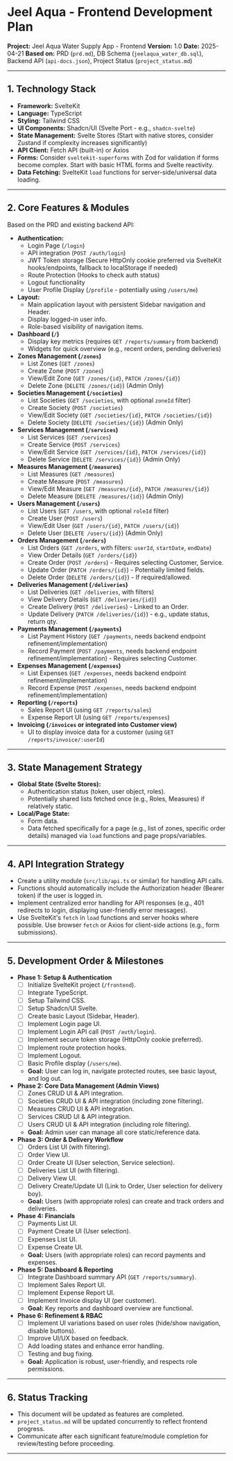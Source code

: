 # Jeel Aqua - Frontend Development Plan

**Project:** Jeel Aqua Water Supply App - Frontend
**Version:** 1.0
**Date:** 2025-04-21
**Based on:** PRD (`prd.md`), DB Schema (`jeelaqua_water_db.sql`), Backend API (`api-docs.json`), Project Status (`project_status.md`)

---

## 1. Technology Stack

*   **Framework:** SvelteKit
*   **Language:** TypeScript
*   **Styling:** Tailwind CSS
*   **UI Components:** Shadcn/UI (Svelte Port - e.g., `shadcn-svelte`)
*   **State Management:** Svelte Stores (Start with native stores, consider Zustand if complexity increases significantly)
*   **API Client:** Fetch API (built-in) or Axios
*   **Forms:** Consider `sveltekit-superforms` with Zod for validation if forms become complex. Start with basic HTML forms and Svelte reactivity.
*   **Data Fetching:** SvelteKit `load` functions for server-side/universal data loading.

---

## 2. Core Features & Modules

Based on the PRD and existing backend API:

*   **Authentication:**
    *   Login Page (`/login`)
    *   API integration (`POST /auth/login`)
    *   JWT Token storage (Secure HttpOnly cookie preferred via SvelteKit hooks/endpoints, fallback to localStorage if needed)
    *   Route Protection (Hooks to check auth status)
    *   Logout functionality
    *   User Profile Display (`/profile` - potentially using `/users/me`)
*   **Layout:**
    *   Main application layout with persistent Sidebar navigation and Header.
    *   Display logged-in user info.
    *   Role-based visibility of navigation items.
*   **Dashboard (`/`)**
    *   Display key metrics (requires `GET /reports/summary` from backend)
    *   Widgets for quick overview (e.g., recent orders, pending deliveries)
*   **Zones Management (`/zones`)**
    *   List Zones (`GET /zones`)
    *   Create Zone (`POST /zones`)
    *   View/Edit Zone (`GET /zones/{id}`, `PATCH /zones/{id}`)
    *   Delete Zone (`DELETE /zones/{id}`) (Admin Only)
*   **Societies Management (`/societies`)**
    *   List Societies (`GET /societies`, with optional `zoneId` filter)
    *   Create Society (`POST /societies`)
    *   View/Edit Society (`GET /societies/{id}`, `PATCH /societies/{id}`)
    *   Delete Society (`DELETE /societies/{id}`) (Admin Only)
*   **Services Management (`/services`)**
    *   List Services (`GET /services`)
    *   Create Service (`POST /services`)
    *   View/Edit Service (`GET /services/{id}`, `PATCH /services/{id}`)
    *   Delete Service (`DELETE /services/{id}`) (Admin Only)
*   **Measures Management (`/measures`)**
    *   List Measures (`GET /measures`)
    *   Create Measure (`POST /measures`)
    *   View/Edit Measure (`GET /measures/{id}`, `PATCH /measures/{id}`)
    *   Delete Measure (`DELETE /measures/{id}`) (Admin Only)
*   **Users Management (`/users`)**
    *   List Users (`GET /users`, with optional `roleId` filter)
    *   Create User (`POST /users`)
    *   View/Edit User (`GET /users/{id}`, `PATCH /users/{id}`)
    *   Delete User (`DELETE /users/{id}`) (Admin Only)
*   **Orders Management (`/orders`)**
    *   List Orders (`GET /orders`, with filters: `userId`, `startDate`, `endDate`)
    *   View Order Details (`GET /orders/{id}`)
    *   Create Order (`POST /orders`) - Requires selecting Customer, Service.
    *   Update Order (`PATCH /orders/{id}`) - Potentially limited fields.
    *   Delete Order (`DELETE /orders/{id}`) - If required/allowed.
*   **Deliveries Management (`/deliveries`)**
    *   List Deliveries (`GET /deliveries`, with filters)
    *   View Delivery Details (`GET /deliveries/{id}`)
    *   Create Delivery (`POST /deliveries`) - Linked to an Order.
    *   Update Delivery (`PATCH /deliveries/{id}`) - e.g., update status, return qty.
*   **Payments Management (`/payments`)**
    *   List Payment History (`GET /payments`, needs backend endpoint refinement/implementation)
    *   Record Payment (`POST /payments`, needs backend endpoint refinement/implementation) - Requires selecting Customer.
*   **Expenses Management (`/expenses`)**
    *   List Expenses (`GET /expenses`, needs backend endpoint refinement/implementation)
    *   Record Expense (`POST /expenses`, needs backend endpoint refinement/implementation)
*   **Reporting (`/reports`)**
    *   Sales Report UI (using `GET /reports/sales`)
    *   Expense Report UI (using `GET /reports/expenses`)
*   **Invoicing (`/invoices` or integrated into Customer view)**
    *   UI to display invoice data for a customer (using `GET /reports/invoice/:userId`)

---

## 3. State Management Strategy

*   **Global State (Svelte Stores):**
    *   Authentication status (token, user object, roles).
    *   Potentially shared lists fetched once (e.g., Roles, Measures) if relatively static.
*   **Local/Page State:**
    *   Form data.
    *   Data fetched specifically for a page (e.g., list of zones, specific order details) managed via `load` functions and page props/variables.

---

## 4. API Integration Strategy

*   Create a utility module (`src/lib/api.ts` or similar) for handling API calls.
*   Functions should automatically include the Authorization header (Bearer token) if the user is logged in.
*   Implement centralized error handling for API responses (e.g., 401 redirects to login, displaying user-friendly error messages).
*   Use SvelteKit's `fetch` in `load` functions and server hooks where possible. Use browser `fetch` or Axios for client-side actions (e.g., form submissions).

---

## 5. Development Order & Milestones

*   **Phase 1: Setup & Authentication**
    *   [ ] Initialize SvelteKit project (`/frontend`).
    *   [ ] Integrate TypeScript.
    *   [ ] Setup Tailwind CSS.
    *   [ ] Setup Shadcn/UI Svelte.
    *   [ ] Create basic Layout (Sidebar, Header).
    *   [ ] Implement Login page UI.
    *   [ ] Implement Login API call (`POST /auth/login`).
    *   [ ] Implement secure token storage (HttpOnly cookie preferred).
    *   [ ] Implement route protection hooks.
    *   [ ] Implement Logout.
    *   [ ] Basic Profile display (`/users/me`).
    *   **Goal:** User can log in, navigate protected routes, see basic layout, and log out.
*   **Phase 2: Core Data Management (Admin Views)**
    *   [ ] Zones CRUD UI & API integration.
    *   [ ] Societies CRUD UI & API integration (including zone filtering).
    *   [ ] Measures CRUD UI & API integration.
    *   [ ] Services CRUD UI & API integration.
    *   [ ] Users CRUD UI & API integration (including role filtering).
    *   **Goal:** Admin user can manage all core static/reference data.
*   **Phase 3: Order & Delivery Workflow**
    *   [ ] Orders List UI (with filtering).
    *   [ ] Order View UI.
    *   [ ] Order Create UI (User selection, Service selection).
    *   [ ] Deliveries List UI (with filtering).
    *   [ ] Delivery View UI.
    *   [ ] Delivery Create/Update UI (Link to Order, User selection for delivery boy).
    *   **Goal:** Users (with appropriate roles) can create and track orders and deliveries.
*   **Phase 4: Financials**
    *   [ ] Payments List UI.
    *   [ ] Payment Create UI (User selection).
    *   [ ] Expenses List UI.
    *   [ ] Expense Create UI.
    *   **Goal:** Users (with appropriate roles) can record payments and expenses.
*   **Phase 5: Dashboard & Reporting**
    *   [ ] Integrate Dashboard summary API (`GET /reports/summary`).
    *   [ ] Implement Sales Report UI.
    *   [ ] Implement Expense Report UI.
    *   [ ] Implement Invoice display UI (per customer).
    *   **Goal:** Key reports and dashboard overview are functional.
*   **Phase 6: Refinement & RBAC**
    *   [ ] Implement UI variations based on user roles (hide/show navigation, disable buttons).
    *   [ ] Improve UI/UX based on feedback.
    *   [ ] Add loading states and enhance error handling.
    *   [ ] Testing and bug fixing.
    *   **Goal:** Application is robust, user-friendly, and respects role permissions.

---

## 6. Status Tracking

*   This document will be updated as features are completed.
*   `project_status.md` will be updated concurrently to reflect frontend progress.
*   Communicate after each significant feature/module completion for review/testing before proceeding.

--- 